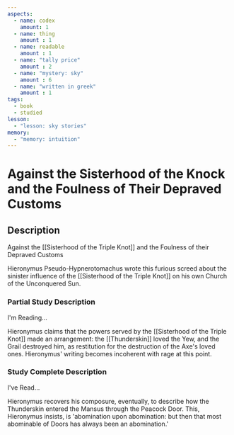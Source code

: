 ```yaml
---
aspects: 
  - name: codex
    amount: 1
  - name: thing
    amount : 1
  - name: readable
    amount : 1
  - name: "tally price"
    amount : 2
  - name: "mystery: sky"
    amount : 6
  - name: "written in greek"
    amount : 1
tags:
  - book
  - studied
lesson:
  - "lesson: sky stories"
memory:
  - "memory: intuition"
---
```


# Against the Sisterhood of the Knock and the Foulness of Their Depraved Customs

## Description
Against the [[Sisterhood of the Triple Knot]] and the Foulness of their Depraved Customs

Hieronymus Pseudo-Hypnerotomachus wrote this furious screed about the sinister influence of the [[Sisterhood of the Triple Knot]] on his own Church of the Unconquered Sun.
### Partial Study Description
I'm Reading...

Hieronymus claims that the powers served by the [[Sisterhood of the Triple Knot]] made an arrangement: the [[Thunderskin]] loved the Yew, and the Grail destroyed him, as restitution for the destruction of the Axe's loved ones. Hieronymus' writing becomes incoherent with rage at this point.
### Study Complete Description
I've Read...

Hieronymus recovers his composure, eventually, to describe how the Thunderskin entered the Mansus through the Peacock Door. This, Hieronymus insists, is 'abomination upon abomination: but then that most abominable of Doors has always been an abomination.'